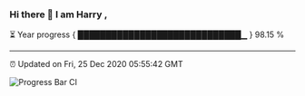 ### Hi there 👋 I am Harry , 

⏳ Year progress { █████████████████████████████▁ } 98.15 %

---

⏰ Updated on Fri, 25 Dec 2020 05:55:42 GMT

![Progress Bar CI](https://github.com/duykhang68/duykhang68/workflows/Progress%20Bar%20CI/badge.svg)
